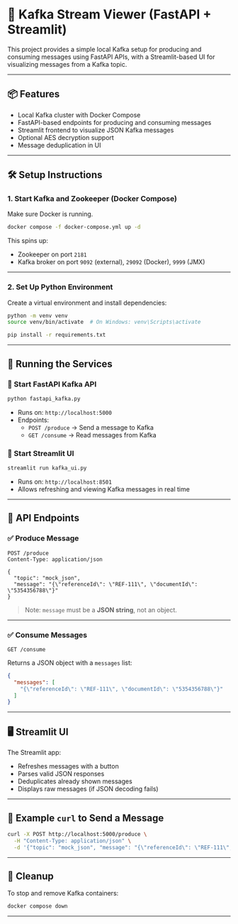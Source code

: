 # 📨 Kafka Stream Viewer (FastAPI + Streamlit)

This project provides a simple local Kafka setup for producing and consuming messages using FastAPI APIs, with a Streamlit-based UI for visualizing messages from a Kafka topic.

---

## 📦 Features

- Local Kafka cluster with Docker Compose
- FastAPI-based endpoints for producing and consuming messages
- Streamlit frontend to visualize JSON Kafka messages
- Optional AES decryption support
- Message deduplication in UI

---

## 🛠️ Setup Instructions

### 1. Start Kafka and Zookeeper (Docker Compose)

Make sure Docker is running.

```bash
docker compose -f docker-compose.yml up -d
```

This spins up:
- Zookeeper on port `2181`
- Kafka broker on port `9092` (external), `29092` (Docker), `9999` (JMX)

---

### 2. Set Up Python Environment

Create a virtual environment and install dependencies:

```bash
python -m venv venv
source venv/bin/activate  # On Windows: venv\Scripts\activate

pip install -r requirements.txt
```

---

## 🚀 Running the Services

### 🔸 Start FastAPI Kafka API

```bash
python fastapi_kafka.py
```

- Runs on: `http://localhost:5000`
- Endpoints:
  - `POST /produce` → Send a message to Kafka
  - `GET /consume` → Read messages from Kafka

### 🔸 Start Streamlit UI

```bash
streamlit run kafka_ui.py
```

- Runs on: `http://localhost:8501`
- Allows refreshing and viewing Kafka messages in real time

---

## 📡 API Endpoints

### ✅ Produce Message

```http
POST /produce
Content-Type: application/json

{
  "topic": "mock_json",
  "message": "{\"referenceId\": \"REF-111\", \"documentId\": \"5354356788\"}"
}
```

> Note: `message` must be a **JSON string**, not an object.

---

### ✅ Consume Messages

```http
GET /consume
```

Returns a JSON object with a `messages` list:

```json
{
  "messages": [
    "{\"referenceId\": \"REF-111\", \"documentId\": \"5354356788\"}"
  ]
}
```

---

## 🖥️ Streamlit UI

The Streamlit app:

- Refreshes messages with a button
- Parses valid JSON responses
- Deduplicates already shown messages
- Displays raw messages (if JSON decoding fails)

---

## 🧪 Example `curl` to Send a Message

```bash
curl -X POST http://localhost:5000/produce \
  -H "Content-Type: application/json" \
  -d '{"topic": "mock_json", "message": "{\"referenceId\": \"REF-111\", \"documentId\": \"5354356788\"}"}'
```

---

## 🧼 Cleanup
To stop and remove Kafka containers:

```bash
docker compose down
```
---